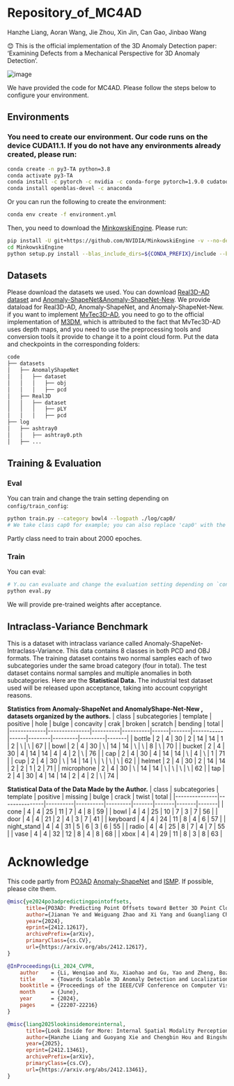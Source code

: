 # Repository_of_MC4AD
Hanzhe Liang, Aoran Wang, Jie Zhou, Xin Jin, Can Gao, Jinbao Wang

😊 This is the official implementation of the 3D Anomaly Detection paper: ‘Examining Defects from a Mechanical Perspective for 3D Anomaly Detection’.

![image](https://github.com/hzzzzzhappy/TA-3DAD/blob/main/overview.png)


We have provided the code for MC4AD. Please follow the steps below to configure your environment.
## Environments
### You need to create our environment. Our code runs on the device CUDA11.1. If you do not have any environments already created, please run:
```bash
conda create -n py3-TA python=3.8
conda activate py3-TA
conda install -c pytorch -c nvidia -c conda-forge pytorch=1.9.0 cudatoolkit=11.1 torchvision
conda install openblas-devel -c anaconda
```
Or you can run the following to create the environment:
```bash
conda env create -f environment.yml
```
Then, you need to download the [MinkowskiEngine](https://github.com/NVIDIA/MinkowskiEngine). Please run:
```bash
pip install -U git+https://github.com/NVIDIA/MinkowskiEngine -v --no-deps --install-option="--blas_include_dirs=${CONDA_PREFIX}/include" --install-option="--blas=openblas"
cd MinkowskiEngine
python setup.py install --blas_include_dirs=${CONDA_PREFIX}/include --blas=openblas
```
## Datasets
Please download the datasets we used. You can download [Real3D-AD dataset](https://github.com/M-3LAB/Real3D-AD?tab=readme-ov-file) and [Anomaly-ShapeNet&Anomaly-ShapeNet-New](https://github.com/Chopper-233/Anomaly-ShapeNet). We provide dataload for Real3D-AD, Anomaly-ShapeNet, and Anomaly-ShapeNet-New. if you want to implement [MvTec3D-AD](https://www.mvtec.com/company/research/datasets/mvtec-3d-ad), you need to go to the official implementation of [M3DM](https://github.com/nomewang/M3DM/blob/main/m3dm_runner.py), which is attributed to the fact that MvTec3D-AD uses depth maps, and you need to use the preprocessing tools and conversion tools it provide to change it to a point cloud form. Put the data and checkpoints in the corresponding folders:
```bash
code
├── datasets
│   ├── AnomalyShapeNet
│   │   ├── dataset
│   │   │   ├── obj
│   │   │   ├── pcd
│   ├── Real3D
│   │   ├── dataset
│   │   │   ├── pLY
│   │   │   ├── pcd
├── log
│   ├── ashtray0
│   │   ├── ashtray0.pth
│   ├── ...
```
## Training & Evaluation
### Eval

You can train and change the train setting depending on ```config/train_config```:
```bash
python train.py --category bowl4 --logpath ./log/cap0/
# We take class cap0 for example; you can also replace 'cap0' with the class you want.
```
Partly class need to train about 2000 epoches.
### Train
You can eval:
```bash
# Y.ou can evaluate and change the evaluation setting depending on `config/eval_config`.
python eval.py
```
We will provide pre-trained weights after acceptance.

## Intraclass-Variance Benchmark
This is a dataset with intraclass variance called Anomaly-ShapeNet-Intraclass-Variance. This data contains 8 classes in both PCD and OBJ formats. The training dataset contains two normal samples each of two subcategories under the same broad category (four in total). The test dataset contains normal samples and multiple anomalies in both subcategories. Here are the **Statistical Data.**
The industrial test dataset used will be released upon acceptance, taking into account copyright reasons.

**Statistics from Anomaly-ShapeNet and AnomalyShape-Net-New , datasets organized by the authors.**
| class       | subcategories | template | positive | hole | bulge | concavity | crak | broken | scratch | bending | total |
|-------------|---------------|----------|----------|------|-------|-----------|------|--------|---------|---------|-------|
| bottle      | 2             | 4        | 30       | 2    | 14    | 14        | 1    | 2      | \       | \       | 67    |
| bowl        | 2             | 4        | 30       | \    | 14    | 14        | \    | \      | 8       | \       | 70    |
| bucket      | 2             | 4        | 30       | 4    | 14    | 14        | 4    | 4      | 2       | \       | 76    |
| cap         | 2             | 4        | 30       | 4    | 14    | 14        | \    | 4      | \       | 1       | 71    |
| cup         | 2             | 4        | 30       | \    | 14    | 14        | \    | \      | \       | \       | 62    |
| helmet      | 2             | 4        | 30       | 2    | 14    | 14        | 2    | 2      | 1       | 2       | 71    |
| microphone  | 2             | 4        | 30       | \    | 14    | 14        | \    | \      | \       | \       | 62    |
| tap         | 2             | 4        | 30       | 4    | 14    | 14        | 2    | 4      | 2       | \       | 74    |

**Statistical Data of the Data Made by the Author.**
| class         | subcategories | template | positive | missing | bulge | crack | twist | total |
|---------------|---------------|----------|----------|---------|-------|-------|-------|-------|
| cone          | 4             | 4        | 25       | 11      | 7     | 4     | 8     | 59    |
| bowl          | 4             | 4        | 25       | 10      | 7     | 3     | 7     | 56    |
| door          | 4             | 4        | 21       | 2       | 4     | 3     | 7     | 41    |
| keyboard      | 4             | 4        | 24       | 11      | 8     | 4     | 6     | 57    |
| night_stand   | 4             | 4        | 31       | 5       | 6     | 3     | 6     | 55    |
| radio         | 4             | 4        | 25       | 8       | 7     | 4     | 7     | 55    |
| vase          | 4             | 4        | 32       | 12      | 8     | 4     | 8     | 68    |
| xbox          | 4             | 4        | 29       | 11      | 8     | 3     | 8     | 63    |

# Acknowledge
This code partly from [PO3AD](https://arxiv.org/abs/2412.12617) [Anomaly-ShapeNet](https://github.com/Chopper-233/Anomaly-ShapeNet) and [ISMP](https://arxiv.org/abs/2412.13461). If possible, please cite them.
```bibtex
@misc{ye2024po3adpredictingpointoffsets,
      title={PO3AD: Predicting Point Offsets toward Better 3D Point Cloud Anomaly Detection}, 
      author={Jianan Ye and Weiguang Zhao and Xi Yang and Guangliang Cheng and Kaizhu Huang},
      year={2024},
      eprint={2412.12617},
      archivePrefix={arXiv},
      primaryClass={cs.CV},
      url={https://arxiv.org/abs/2412.12617}, 
}

@InProceedings{Li_2024_CVPR,
    author    = {Li, Wenqiao and Xu, Xiaohao and Gu, Yao and Zheng, Bozhong and Gao, Shenghua and Wu, Yingna},
    title     = {Towards Scalable 3D Anomaly Detection and Localization: A Benchmark via 3D Anomaly Synthesis and A Self-Supervised Learning Network},
    booktitle = {Proceedings of the IEEE/CVF Conference on Computer Vision and Pattern Recognition (CVPR)},
    month     = {June},
    year      = {2024},
    pages     = {22207-22216}
}

@misc{liang2025lookinsidemoreinternal,
      title={Look Inside for More: Internal Spatial Modality Perception for 3D Anomaly Detection}, 
      author={Hanzhe Liang and Guoyang Xie and Chengbin Hou and Bingshu Wang and Can Gao and Jinbao Wang},
      year={2025},
      eprint={2412.13461},
      archivePrefix={arXiv},
      primaryClass={cs.CV},
      url={https://arxiv.org/abs/2412.13461}, 
}
```
